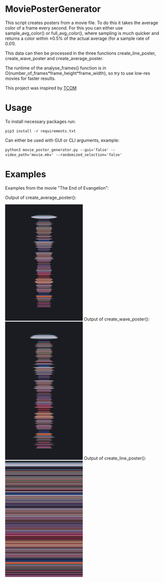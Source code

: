 # MoviePosterGenerator

This script creates posters from a movie file. To do this it takes the average color of a frame every second. For this you can either use sample_avg_color() or full_avg_color(), where sampling is much quicker and returns a color within ±0.5% of the actual average (for a sample rate of 0.01).

This data can then be processed in the three functions create_line_poster, create_wave_poster and create_average_poster.

The runtime of the analyse_frames() function is in O(number_of_frames\*frame_height\*frame_width), so try to use low-res movies for faster results.

This project was inspired by [TCOM](https://www.thecolorsofmotion.com/)

# Usage

To install necessary packages run:

```
pip3 install -r requirements.txt
```
Can either be used with GUI or CLI arguments, example:

```
python3 movie_poster_generator.py --gui='false' --video_path='movie.mkv' --randomized_selection='false'
```
# Examples

Examples from the movie "The End of Evangelion":

Output of create_average_poster():

<img src="/Examples/average.png" width="50%" height="50%">
Output of create_wave_poster():

<img src="/Examples/wave.png" width="50%" height="50%">
Output of create_line_poster():

<img src="/Examples/barcode.png" width="50%" height="50%">

